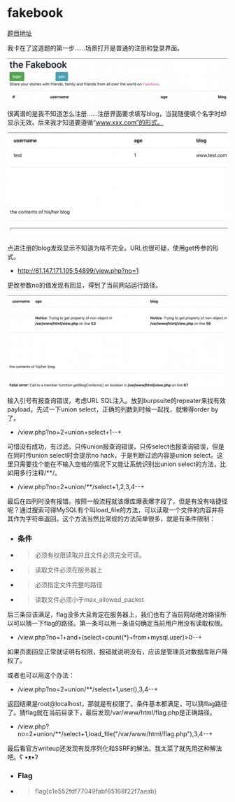 # fakebook

[题目地址](https://adworld.xctf.org.cn/challenges/details?hash=c500b9d0-d809-4879-a7a8-5b12da735c57_2)

我卡在了这道题的第一步……场景打开是普通的注册和登录界面。

![fakebook](../../images/fakebook.png)

很离谱的是我不知道怎么注册……注册界面要求填写blog，当我随便填个名字时却显示无效。后来我才知道要遵循“www.xxx.com”的形式。

![content](../../images/content.png)

点进注册的blog发现显示不知道为啥不完全。URL也很可疑，使用get传参的形式。

- http://61.147.171.105:54899/view.php?no=1

更改参数no的值发现有回显，得到了当前网站运行路径。

![path](../../images/runPath.png)

输入引号有报查询错误，考虑URL SQL注入。放到burpsuite的repeater来找有效payload。先试一下union select，正确的列数到时候一起找，就懒得order by了。

- /view.php?no=2+union+select+1--+

可惜没有成功，有过滤。只传union报查询错误，只传select也报查询错误，但是在同时传union select时会提示no hack，于是判断过滤内容是union select。这里只需要找个能在不输入空格的情况下又能让系统识别出union select的方法，比如用多行注释/**/。

- /view.php?no=2+union/**/select+1,2,3,4--+

最后在四列时没有报错。按照一般流程就该爆库爆表爆字段了，但是有没有啥捷径呢？通过搜索可得MySQL有个叫load_file的方法，可以读取一个文件的内容并将其作为字符串返回。这个方法当然比常规的方法简单很多，就是有条件限制：

- ### 条件
- > 必须有权限读取并且文件必须完全可读。
- > 读取文件必须在服务器上
- > 必须指定文件完整的路径
- > 读取文件必须小于max_allowed_packet

后三条应该满足，flag没多大且肯定在服务器上，我们也有了当前网站绝对路径所以可以猜一下flag的路径。第一条可以用一条语句确定当前用户用没有读取权限。

- /view.php?no=1+and+(select+count(*)+from+mysql.user)>0--+

如果页面回显正常就证明有权限，报错就说明没有，应该是管理员对数据库账户降权了。

或者也可以用这个办法：

- /view.php?no=2+union/**/select+1,user(),3,4--+

返回结果是root@localhost，那就是有权限了。条件基本都满足，可以猜flag路径了。猜flag就在当前目录下，最后发现/var/www/html/flag.php是正确路径。

- /view.php?no=2+union/**/select+1,load_file("/var/www/html/flag.php"),3,4--+

最后看官方writeup还发现有反序列化和SSRF的解法。我太菜了就先用这种解法吧。ʕ •ᴥ•ʔ

- ### Flag
- > flag{c1e552fdf77049fabf65168f22f7aeab}